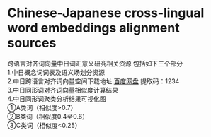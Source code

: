 # Chinese-Japanese cross-lingual word embeddings alignment sources 
跨语言对齐词向量中日词汇意义研究相关资源 包括如下三个部分  
1.中日概念词词表及语义场划分资源  
2.中日跨语言对齐词向量空间下载地址 [百度网盘](https://pan.baidu.com/s/1trRkkTFalw70jIo0mDO0NQ) 提取码：1234  
3.中日同形词对齐词向量相似度计算结果  
4.中日同形词聚类分析结果可视化图  
①A类词（相似度>0.7）  
②B类词（相似度0.4至0.6）  
③C类词（相似度<0.25）  

